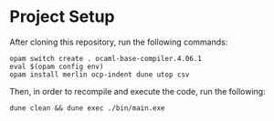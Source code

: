 # Project Setup
After cloning this repository, run the following commands:
```
opam switch create . ocaml-base-compiler.4.06.1
eval $(opam config env)
opam install merlin ocp-indent dune utop csv
```

Then, in order to recompile and execute the code, run the following:
```
dune clean && dune exec ./bin/main.exe
```
